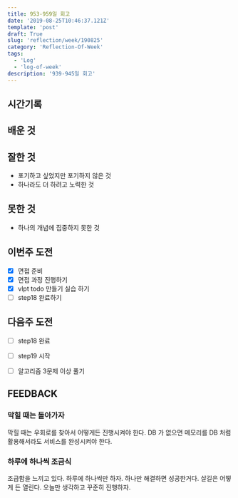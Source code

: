 ```yaml
---
title: 953-959일 회고
date: '2019-08-25T10:46:37.121Z'
template: 'post'
draft: True
slug: 'reflection/week/190825'
category: 'Reflection-Of-Week'
tags:
  - 'Log'
  - 'log-of-week'
description: '939-945일 회고'
---
```


## 시간기록 



## 배운 것



## 잘한 것

- 포기하고 싶었지만 포기하지 않은 것 
- 하나라도 더 하려고 노력한 것 

## 못한 것

- 하나의 개념에 집중하지 못한 것

## 이번주 도전

- [x] 면접 준비 
- [x] 면접 과정 진행하기
- [x] vlpt todo 만들기 실습 하기 
- [ ] step18 완료하기 

## 다음주 도전

- [ ] step18 완료

- [ ] step19 시작 

- [ ] 알고리즘 3문제 이상 풀기 

  

## FEEDBACK

### 막힐 때는 돌아가자

막힐 때는 우회로를 찾아서 어떻게든 진행시켜야 한다. DB 가 없으면 메모리를 DB 처럼 활용해서라도 서비스를 완성시켜야 한다. 

### 하루에 하나씩 조금식

조급함을 느끼고 있다. 하루에 하나씩만 하자. 하나만 해결하면 성공한거다. 살길은 어떻게 든 열린다. 오늘만 생각하고 꾸준히 진행하자. 